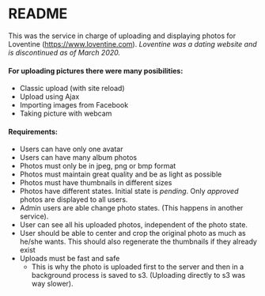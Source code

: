 # README

This was the service in charge of uploading and displaying photos for Loventine (https://www.loventine.com). *Loventine was a dating website and is discontinued as of March 2020.*

#### For uploading pictures there were many posibilities:
* Classic upload (with site reload)
* Upload using Ajax
* Importing images from Facebook
* Taking picture with webcam

#### Requirements: 
* Users can have only one avatar
* Users can have many album photos
* Photos must only be in jpeg, png or bmp format
* Photos must maintain great quality and be as light as possible 
* Photos must have thumbnails in different sizes
* Photos have different states. Initial state is *pending*. Only *approved* photos are displayed to all users.
* Admin users are able change photo states. (This happens in another service).
* User can see all his uploaded photos, independent of the photo state.
* User should be able to center and crop the original photo as much as he/she wants. This should also regenerate the thumbnails if they already exist
* Uploads must be fast and safe
  * This is why the photo is uploaded first to the server and then in a background process is saved to s3. (Uploading directly to s3 was way slower).
